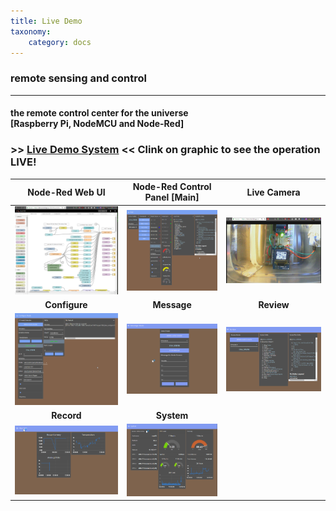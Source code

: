 ```yaml
---
title: Live Demo
taxonomy:
    category: docs
---
```

### remote sensing and control
---
#### the remote control center for the universe<br/>[Raspberry Pi, NodeMCU and Node-Red]

### >> [Live Demo System](http://demo.techdogs.us) << Clink on graphic to see the operation LIVE!

| Node-Red Web UI | Node-Red Control Panel [Main]  | Live Camera  |
|:-:|:-:|:-:|
|[![](2018-08-15_22-24-54-cntrl-panel-tn.png)](http://demo.techdogs.us:1880/ui)|[![](2018-08-15_11-47-26-main-ui-tn.png)](http://demo.techdogs.us:1880/ui)|[![](2018-08-16_21-37-06-cam-tn.png)](http://demo.techdogs.us:56000/mjpeg)|
| **Configure** |**Message** | **Review** |
|[![](2018-08-15_11-49-48-configure-ui-tn.png)](http://demo.techdogs.us:1880/ui#/1) |[![](2018-08-16_22-16-28-message-tn.png)](http://demo.techdogs.us:1880/ui#/2) |[![](2018-08-16_22-22-08-review-tn.png)](http://demo.techdogs.us:1880/ui#/3) |
| **Record** |**System**  |  |
|[![](2018-08-16_22-17-14-record-tn.png)](http://demo.techdogs.us:1880/ui#/4) |[![](2018-08-16_22-17-44-system-tn.png)](http://demo.techdogs.us:1880/ui#/6) |  |
